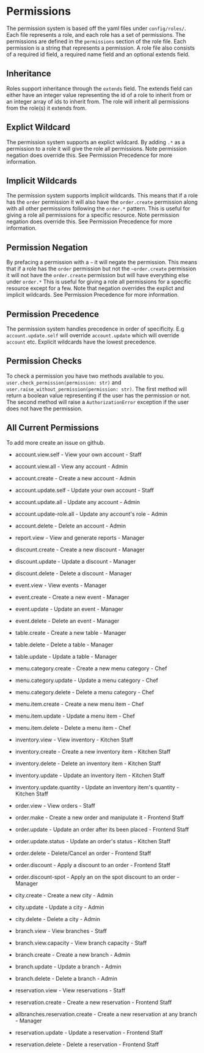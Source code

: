 # Permissions

The permission system is based off the yaml files under `config/roles/`. Each file represents a role, and each role has a set of permissions. The permissions are defined in the `permissions` section of the role file. Each permission is a string that represents a permission. A role file also consists of a required id field, a required name field and an optional extends field. 

## Inheritance

Roles support inheritance through the `extends` field. The extends field can either have an integer value representing the id of a role to inherit from or an integer array of ids to inherit from. The role will inherit all permissions from the role(s) it extends from.

## Explict Wildcard

The permission system supports an explict wildcard. By adding `.*` as a permission to a role it will give the role all permissions. Note permission negation does override this. See Permission Precedence for more information.

## Implicit Wildcards

The permission system supports implicit wildcards. This means that if a role has the `order` permission it will also have the `order.create` permission along with all other permissions following the `order.*` pattern. This is useful for giving a role all permissions for a specific resource. Note permission negation does override this. See Permission Precedence for more information.

## Permission Negation

By prefacing a permission with a `~` it will negate the permission. This means that if a role has the `order` permission but not the `~order.create` permission it will not have the `order.create` permission but will have everything else under `order.*` This is useful for giving a role all permissions for a specific resource except for a few. Note that negation overrides the explict and implicit wildcards. See Permission Precedence for more information.

## Permission Precedence

The permission system handles precedence in order of specificity. E.g `account.update.self` will override `account.update` which will override `account` etc. Explicit wildcards have the lowest precedence. 

## Permission Checks

To check a permission you have two methods available to you. `user.check_permission(permission: str)` and `user.raise_without_permission(permission: str)`. The first method will return a boolean value representing if the user has the permission or not. The second method will raise a `AuthorizationError` exception if the user does not have the permission.

## All Current Permissions

To add more create an issue on github. 

- account.view.self - View your own account - Staff
- account.view.all - View any account - Admin
- account.create - Create a new account - Admin
- account.update.self - Update your own account - Staff
- account.update.all - Update any account - Admin
- account.update-role.all - Update any account's role - Admin
- account.delete - Delete an account - Admin

- report.view - View and generate reports - Manager

- discount.create - Create a new discount - Manager
- discount.update - Update a discount - Manager
- discount.delete - Delete a discount - Manager

- event.view - View events - Manager
- event.create - Create a new event - Manager
- event.update - Update an event - Manager
- event.delete - Delete an event - Manager

- table.create - Create a new table - Manager
- table.delete - Delete a table - Manager
- table.update - Update a table - Manager

- menu.category.create - Create a new menu category - Chef
- menu.category.update - Update a menu category - Chef
- menu.category.delete - Delete a menu category - Chef
- menu.item.create - Create a new menu item - Chef
- menu.item.update - Update a menu item - Chef
- menu.item.delete - Delete a menu item - Chef

- inventory.view - View inventory - Kitchen Staff
- inventory.create - Create a new inventory item - Kitchen Staff
- inventory.delete - Delete an inventory item - Kitchen Staff
- inventory.update - Update an inventory item - Kitchen Staff
- inventory.update.quantity - Update an inventory item's quantity - Kitchen Staff

- order.view - View orders - Staff
- order.make - Create a new order and manipulate it - Frontend Staff
- order.update - Update an order after its been placed - Frontend Staff
- order.update.status - Update an order's status - Kitchen Staff
- order.delete - Delete/Cancel an order - Frontend Staff
- order.discount - Apply a discount to an order - Frontend Staff
- order.discount-spot - Apply an on the spot discount to an order - Manager

- city.create - Create a new city - Admin
- city.update - Update a city - Admin
- city.delete - Delete a city - Admin

- branch.view - View branches - Staff
- branch.view.capacity - View branch capacity - Staff
- branch.create - Create a new branch - Admin
- branch.update - Update a branch - Admin
- branch.delete - Delete a branch - Admin

- reservation.view - View reservations - Staff
- reservation.create - Create a new reservation - Frontend Staff
- allbranches.reservation.create - Create a new reservation at any branch - Manager
- reservation.update - Update a reservation - Frontend Staff
- reservation.delete - Delete a reservation - Frontend Staff

